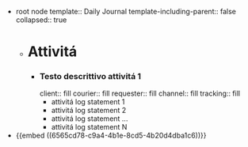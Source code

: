 - root node
  template:: Daily Journal
  template-including-parent:: false
  collapsed:: true
	- # Attivitá
		- ### Testo descrittivo attivitá 1
		  client:: fill
		  courier:: fill
		  requester:: fill
		  channel:: fill
		  tracking:: fill
			- attivitá log statement 1
			- attivitá log statement 2
			- attivitá log statement ...
			- attivitá log statement N
- {{embed ((6565cd78-c9a4-4b1e-8cd5-4b20d4dba1c6))}}